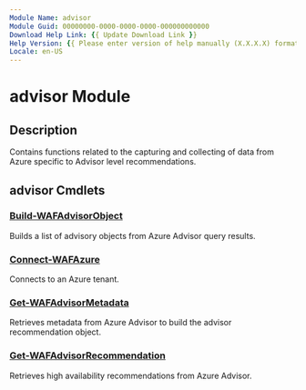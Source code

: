 ```yaml
---
Module Name: advisor
Module Guid: 00000000-0000-0000-0000-000000000000
Download Help Link: {{ Update Download Link }}
Help Version: {{ Please enter version of help manually (X.X.X.X) format }}
Locale: en-US
---
```


# advisor Module
## Description
Contains functions related to the capturing and collecting of data from Azure specific to Advisor level recommendations.

## advisor Cmdlets
### [Build-WAFAdvisorObject](Build-WAFAdvisorObject.md)
Builds a list of advisory objects from Azure Advisor query results.

### [Connect-WAFAzure](Connect-WAFAzure.md)
Connects to an Azure tenant.

### [Get-WAFAdvisorMetadata](Get-WAFAdvisorMetadata.md)
Retrieves metadata from Azure Advisor to build the advisor recommendation object.

### [Get-WAFAdvisorRecommendation](Get-WAFAdvisorRecommendation.md)
Retrieves high availability recommendations from Azure Advisor.


